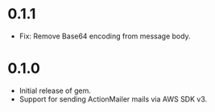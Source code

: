 # 0.1.1

- Fix: Remove Base64 encoding from message body.

# 0.1.0

- Initial release of gem.
- Support for sending ActionMailer mails via AWS SDK v3.
